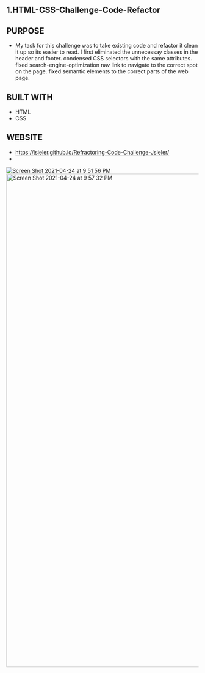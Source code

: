 ## 1.HTML-CSS-Challenge-Code-Refactor
 
 ## PURPOSE
* My task for this challenge was to take existing code and refactor it clean it up so its easier to read.
 I first eliminated the unnecessay classes in the header and footer.
 condensed CSS selectors with the same attributes.
 fixed search-engine-optimization nav link to navigate to the correct spot on the page. 
 fixed semantic elements to the correct parts of the web page.

 ## BUILT WITH
 * HTML
 * CSS

 ## WEBSITE
* https://jsieler.github.io/Refractoring-Code-Challenge-Jsieler/
*
![Screen Shot 2021-04-24 at 9 51 56 PM](https://user-images.githubusercontent.com/80868375/115980586-1c3fb700-a54b-11eb-9d17-d1e7726674d7.png)
<img width="1292" alt="Screen Shot 2021-04-24 at 9 57 32 PM" src="https://user-images.githubusercontent.com/80868375/115980781-8573fa00-a54c-11eb-8d54-0bf15d40cd5e.png">
